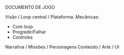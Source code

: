 DOCUMENTO DE JOGO

Visão / Loop central / Plataforma.
Mecânicas:
- Core loop
- Progredir/Falhar
- Controles

Narrativa / Missões / Personagens
Conteúdo / Arte / UI

